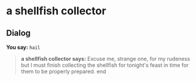 # a shellfish collector


## Dialog

**You say:** `hail`



>**a shellfish collector says:** Excuse me, strange one, for my rudeness but I must finish collecting the shellfish for tonight's feast in time for them to be properly prepared.
end